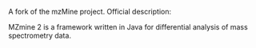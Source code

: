 A fork of the mzMine project. Official description:

MZmine 2 is a framework written in Java for differential analysis of mass spectrometry data.
